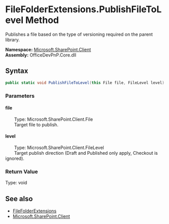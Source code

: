 # FileFolderExtensions.PublishFileToLevel Method  
 Publishes a file based on the type of versioning required on the parent library.   

**Namespace:** [Microsoft.SharePoint.Client](Microsoft.SharePoint.Client.md)  
**Assembly:** OfficeDevPnP.Core.dll  
## Syntax
```C#
public static void PublishFileToLevel(this File file, FileLevel level)
```
### Parameters
#### file  
&emsp;&emsp;Type: Microsoft.SharePoint.Client.File  
&emsp;&emsp;Target file to publish.  

  

#### level  
&emsp;&emsp;Type: Microsoft.SharePoint.Client.FileLevel  
&emsp;&emsp;Target publish direction (Draft and Published only apply, Checkout is ignored).  

  

### Return Value
Type: void  

## See also
- [FileFolderExtensions](Microsoft.SharePoint.Client.FileFolderExtensions.md) 
- [Microsoft.SharePoint.Client](Microsoft.SharePoint.Client.md) 
